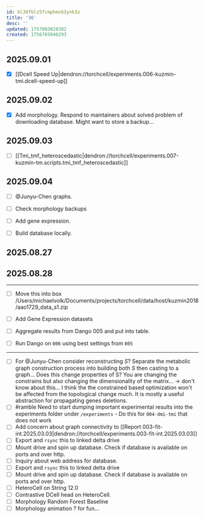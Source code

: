 ```yaml
---
id: bl30fblz5fcmphms63ynk3z
title: '36'
desc: ''
updated: 1757003028302
created: 1756765946293
---
```


## 2025.09.01

-[x] [[Dcell Speed Up|dendron://torchcell/experiments.006-kuzmin-tmi.dcell-speed-up]]

## 2025.09.02

- [x] Add morphology. Respond to maintainers about solved problem of downloading database. Might want to store a backup...

## 2025.09.03

- [ ] [[Tmi_tmf_heteroscedastic|dendron://torchcell/experiments.007-kuzmin-tm.scripts.tmi_tmf_heteroscedastic]]

## 2025.09.04

- [ ] @Junyu-Chen graphs.
- [ ] Check morphology backups

- [ ] Add gene expression.

- [ ] Build database locally.

## 2025.08.27

## 2025.08.28

***

- [ ] Move this into box /Users/michaelvolk/Documents/projects/torchcell/data/host/kuzmin2018/aao1729_data_s1.zip

- [ ] Add Gene Expression datasets

- [ ] Aggregate results from Dango 005 and put into table.
- [ ] Run Dango on `006` using best settings from `005`

***

- [ ] For @Junyu-Chen consider reconstructing $S$? Separate the metabolic graph construction process into building both $S$ then casting to a graph... Does this change properties of S? You are changing the constrains but also changing the dimensionality of the matrix... → don't know about this... I think the the constrained based optimization won't be affected from the topological change much. It is mostly a useful abstraction for propagating genes deletions.
- [ ] #ramble Need to start dumping important experimental results into the experiments folder under `/experiments` - Do this for `004-dmi-tmi` that does not work
- [ ] Add concern about graph connectivity to [[Report 003-fit-int.2025.03.03|dendron://torchcell/experiments.003-fit-int.2025.03.03]]
- [ ] Export and `rsync` this to linked delta drive
- [ ] Mount drive and spin up database. Check if database is available on ports and over http.
- [ ] Inquiry about web address for database.
- [ ] Export and `rsync` this to linked delta drive
- [ ] Mount drive and spin up database. Check if database is available on ports and over http.
- [ ] HeteroCell on String 12.0
- [ ] Contrastive DCell head on HeteroCell.
- [ ] Morphology Random Forest Baseline
- [ ] Morphology animation ? for fun...
